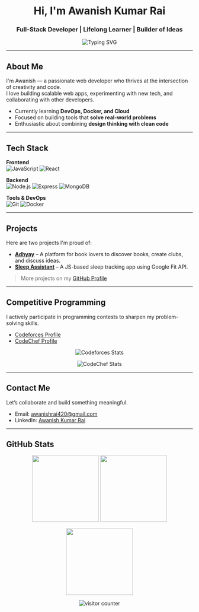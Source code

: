 <h1 align="center">Hi, I'm Awanish Kumar Rai</h1>
<h3 align="center">Full-Stack Developer | Lifelong Learner | Builder of Ideas</h3>

<p align="center">
  <img src="https://readme-typing-svg.demolab.com?font=Fira+Code&pause=1000&color=0FBF61&center=true&vCenter=true&width=435&lines=Full-stack+developer+based+in+India.;Turning+ideas+into+reality.;Open+Source+Contributor;Always+learning+and+building." alt="Typing SVG" />
</p>

---

## About Me

I'm Awanish — a passionate web developer who thrives at the intersection of creativity and code.  
I love building scalable web apps, experimenting with new tech, and collaborating with other developers.

- Currently learning **DevOps, Docker, and Cloud**
- Focused on building tools that **solve real-world problems**
- Enthusiastic about combining **design thinking with clean code**

---

## Tech Stack

**Frontend**  
![JavaScript](https://img.shields.io/badge/JavaScript-ffffff?style=for-the-badge&logo=javascript&logoColor=F7DF1E)
![React](https://img.shields.io/badge/React-ffffff?style=for-the-badge&logo=react&logoColor=61DAFB)

**Backend**  
![Node.js](https://img.shields.io/badge/Node.js-ffffff?style=for-the-badge&logo=node.js&logoColor=339933)
![Express](https://img.shields.io/badge/Express-ffffff?style=for-the-badge&logo=express&logoColor=000000)
![MongoDB](https://img.shields.io/badge/MongoDB-ffffff?style=for-the-badge&logo=mongodb&logoColor=47A248)

**Tools & DevOps**  
![Git](https://img.shields.io/badge/Git-ffffff?style=for-the-badge&logo=git&logoColor=F05032)
![Docker](https://img.shields.io/badge/Docker-ffffff?style=for-the-badge&logo=docker&logoColor=2496ED)

---

## Projects

Here are two projects I'm proud of:

- [**Adhyay**](https://github.com/awanishkrai/adhyay) – A platform for book lovers to discover books, create clubs, and discuss ideas.  
- [**Sleep Assistant**](https://github.com/awanishkrai/sleep-assistant) – A JS-based sleep tracking app using Google Fit API.  

> More projects on my [GitHub Profile](https://github.com/awanishkrai?tab=repositories)

---

## Competitive Programming

I actively participate in programming contests to sharpen my problem-solving skills.

- [Codeforces Profile](https://codeforces.com/profile/Awanish_Rai)  
- [CodeChef Profile](https://www.codechef.com/users/master_magnus)

<p align="center">
  <img src="https://codeforces-readme-stats.vercel.app/api/card?username=Awanish_Rai&theme=graywhite" alt="Codeforces Stats" />
</p>

<p align="center">
  <img src="https://codechef-readme-stats.vercel.app/api/card?username=master_magnus&theme=light" alt="CodeChef Stats" />
</p>

---

## Contact Me

Let’s collaborate and build something meaningful.

- Email: [awanishrai420@gmail.com](mailto:awanishrai420@gmail.com)  
- LinkedIn: [Awanish Kumar Rai](https://www.linkedin.com/in/awanish-rai-9296ab221/)

---

## GitHub Stats

<p align="center">
  <img src="https://github-readme-stats.vercel.app/api?username=awanishkrai&show_icons=true&theme=graywhite" height="180" />
  <img src="https://github-readme-stats.vercel.app/api/top-langs/?username=awanishkrai&layout=compact&theme=graywhite" height="180" />
</p>

<p align="center">
  <img src="https://streak-stats.demolab.com?user=awanishkrai&theme=default&hide_border=false" height="180" />
</p>

<p align="center">
  <img src="https://komarev.com/ghpvc/?username=awanishkrai&style=flat-square&color=555" alt="visitor counter"/>
</p>
